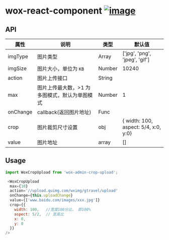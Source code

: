 # wox-react-component [![image](https://img.shields.io/npm/v/wox-react-component.svg)](https://www.npmjs.com/package/wox-react-component)

## API

| 属性 | 说明 | 类型 | 默认值 |
| ---- | ---- | ---- | ---- |
| imgType | 图片类型 | Array | ['jpg', 'png', 'jpeg', 'gif'] |
| imgSize | 图片大小，单位为 `KB` | Number | 10240 |
| action | 图片上传接口 | String | |
| max | 图片上传最大数，>1 为多图模式，默认为单图模式 | Number | 1 |
| onChange | callback(返回图片地址) | Func | |
| crop | 图片裁剪尺寸设置 | obj | { width: 100, aspect: 5/4, x:0, y:0} |
| value | 图片地址 | array | [] |


## Usage

```javascript
import WoxCropUpload from 'wox-admin-crop-upload';

 <WoxCropUpload
  max={10}
  action='//upload.quimg.com/wximg/gtravel/upload'
  onChange={this.uploadChange}
  value={['www.baidu.com/images/xxx.jpg']}
  crop={{
    width: 100,   //宽度100分比， 即100%
    aspect: 5/2,  // 宽高比
    x: 0,
    y: 0
  }}
/>
```
